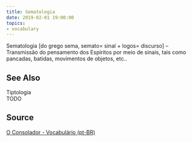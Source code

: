 ```yaml
---
title: Sematologia
date: 2019-02-01 19:00:00
topics:
- vocabulary
---
```


Sematologia [do grego sema, semato= sinal + logos= discurso] – Transmissão do pensamento dos Espíritos por meio de sinais, tais como pancadas, batidas, movimentos de objetos, etc..

## See Also
Tiptologia  
TODO

## Source
[O Consolador - Vocabulário (pt-BR)](http://www.oconsolador.com.br/linkfixo/vocabulario/principal.html)
